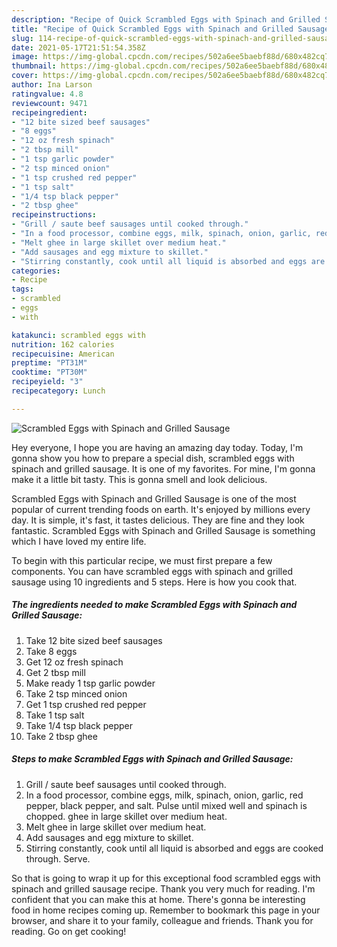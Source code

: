 ```yaml
---
description: "Recipe of Quick Scrambled Eggs with Spinach and Grilled Sausage"
title: "Recipe of Quick Scrambled Eggs with Spinach and Grilled Sausage"
slug: 114-recipe-of-quick-scrambled-eggs-with-spinach-and-grilled-sausage
date: 2021-05-17T21:51:54.358Z
image: https://img-global.cpcdn.com/recipes/502a6ee5baebf88d/680x482cq70/scrambled-eggs-with-spinach-and-grilled-sausage-recipe-main-photo.jpg
thumbnail: https://img-global.cpcdn.com/recipes/502a6ee5baebf88d/680x482cq70/scrambled-eggs-with-spinach-and-grilled-sausage-recipe-main-photo.jpg
cover: https://img-global.cpcdn.com/recipes/502a6ee5baebf88d/680x482cq70/scrambled-eggs-with-spinach-and-grilled-sausage-recipe-main-photo.jpg
author: Ina Larson
ratingvalue: 4.8
reviewcount: 9471
recipeingredient:
- "12 bite sized beef sausages"
- "8 eggs"
- "12 oz fresh spinach"
- "2 tbsp mill"
- "1 tsp garlic powder"
- "2 tsp minced onion"
- "1 tsp crushed red pepper"
- "1 tsp salt"
- "1/4 tsp black pepper"
- "2 tbsp ghee"
recipeinstructions:
- "Grill / saute beef sausages until cooked through."
- "In a food processor, combine eggs, milk, spinach, onion, garlic, red pepper, black pepper, and salt. Pulse until mixed well and spinach is chopped. ghee in large skillet over medium heat."
- "Melt ghee in large skillet over medium heat."
- "Add sausages and egg mixture to skillet."
- "Stirring constantly, cook until all liquid is absorbed and eggs are cooked through. Serve."
categories:
- Recipe
tags:
- scrambled
- eggs
- with

katakunci: scrambled eggs with 
nutrition: 162 calories
recipecuisine: American
preptime: "PT31M"
cooktime: "PT30M"
recipeyield: "3"
recipecategory: Lunch

---
```



![Scrambled Eggs with Spinach and Grilled Sausage](https://img-global.cpcdn.com/recipes/502a6ee5baebf88d/680x482cq70/scrambled-eggs-with-spinach-and-grilled-sausage-recipe-main-photo.jpg)

Hey everyone, I hope you are having an amazing day today. Today, I'm gonna show you how to prepare a special dish, scrambled eggs with spinach and grilled sausage. It is one of my favorites. For mine, I'm gonna make it a little bit tasty. This is gonna smell and look delicious.



Scrambled Eggs with Spinach and Grilled Sausage is one of the most popular of current trending foods on earth. It's enjoyed by millions every day. It is simple, it's fast, it tastes delicious. They are fine and they look fantastic. Scrambled Eggs with Spinach and Grilled Sausage is something which I have loved my entire life.


To begin with this particular recipe, we must first prepare a few components. You can have scrambled eggs with spinach and grilled sausage using 10 ingredients and 5 steps. Here is how you cook that.

<!--inarticleads1-->

##### The ingredients needed to make Scrambled Eggs with Spinach and Grilled Sausage:

1. Take 12 bite sized beef sausages
1. Take 8 eggs
1. Get 12 oz fresh spinach
1. Get 2 tbsp mill
1. Make ready 1 tsp garlic powder
1. Take 2 tsp minced onion
1. Get 1 tsp crushed red pepper
1. Take 1 tsp salt
1. Take 1/4 tsp black pepper
1. Take 2 tbsp ghee




<!--inarticleads2-->

##### Steps to make Scrambled Eggs with Spinach and Grilled Sausage:

1. Grill / saute beef sausages until cooked through.
1. In a food processor, combine eggs, milk, spinach, onion, garlic, red pepper, black pepper, and salt. Pulse until mixed well and spinach is chopped. ghee in large skillet over medium heat.
1. Melt ghee in large skillet over medium heat.
1. Add sausages and egg mixture to skillet.
1. Stirring constantly, cook until all liquid is absorbed and eggs are cooked through. Serve.




So that is going to wrap it up for this exceptional food scrambled eggs with spinach and grilled sausage recipe. Thank you very much for reading. I'm confident that you can make this at home. There's gonna be interesting food in home recipes coming up. Remember to bookmark this page in your browser, and share it to your family, colleague and friends. Thank you for reading. Go on get cooking!
